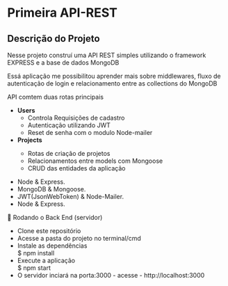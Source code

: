 # Primeira API-REST
## Descrição do Projeto
<p>Nesse projeto construí uma API REST simples utilizando o framework EXPRESS e a base de dados MongoDB</p>
<p>Essá aplicação me possibilitou aprender mais sobre middlewares, fluxo de autenticação de login e relacionamento entre as collections do MongoDB</p>

<div id="sobre">
  <p>
   API comtem duas rotas principais
  <ul>
    <li><strong>Users</strong>
     <ul>
      <li>Controla Requisições de cadastro</li>
      <li>Autenticação utilizando JWT</li>
      <li>Reset de senha com o modulo Node-mailer</li>  
     </ul>
    <li><strong>Projects</strong></li>
   <ul>
    <li>Rotas de criação de projetos</li>
    <li>Relacionamentos entre models com Mongoose</li>
    <li>CRUD das entidades da aplicação</li>
   </ul>
  </ul>
 </p>
 
 </div> 
 
 <div id="tecnologias">
 <ul>
  <li>Node & Express.</li>
  <li>MongoDB & Mongoose.</li>
  <li>JWT(JsonWebToken) & Node-Mailer.</li>
  <li>Node & Express.</li>
 </ul> 
 </div>
 
<div id="Testando">
 
🎲 Rodando o Back End (servidor)


 <ul>
  <li>Clone este repositório</li>
  <li>Acesse a pasta do projeto no terminal/cmd</li>
  <li>Instale as dependências</li>
  $ npm install
  <li>Execute a aplicação</li>
  $ npm start
  <li>O servidor inciará na porta:3000 - acesse - http://localhost:3000</li>
 </ul> 
 
</div> 
